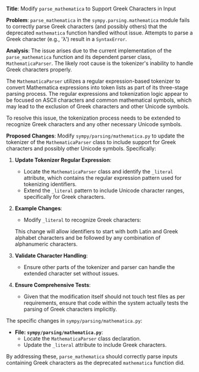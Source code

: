 **Title**: Modify `parse_mathematica` to Support Greek Characters in Input

**Problem**:
`parse_mathematica` in the `sympy.parsing.mathematica` module fails to correctly parse Greek characters (and possibly others) that the deprecated `mathematica` function handled without issue. Attempts to parse a Greek character (e.g., 'λ') result in a `SyntaxError`.

**Analysis**:
The issue arises due to the current implementation of the `parse_mathematica` function and its dependent parser class, `MathematicaParser`. The likely root cause is the tokenizer's inability to handle Greek characters properly.

The `MathematicaParser` utilizes a regular expression-based tokenizer to convert Mathematica expressions into token lists as part of its three-stage parsing process. The regular expressions and tokenization logic appear to be focused on ASCII characters and common mathematical symbols, which may lead to the exclusion of Greek characters and other Unicode symbols.

To resolve this issue, the tokenization process needs to be extended to recognize Greek characters and any other necessary Unicode symbols.

**Proposed Changes**:
Modify `sympy/parsing/mathematica.py` to update the tokenizer of the `MathematicaParser` class to include support for Greek characters and possibly other Unicode symbols. Specifically:

1. **Update Tokenizer Regular Expression**:
   - Locate the `MathematicaParser` class and identify the `_literal` attribute, which contains the regular expression pattern used for tokenizing identifiers.
   - Extend the `_literal` pattern to include Unicode character ranges, specifically for Greek characters.

2. **Example Changes**:
   - Modify `_literal` to recognize Greek characters:
     
   This change will allow identifiers to start with both Latin and Greek alphabet characters and be followed by any combination of alphanumeric characters.

3. **Validate Character Handling**:
   - Ensure other parts of the tokenizer and parser can handle the extended character set without issues.

4. **Ensure Comprehensive Tests**:
   - Given that the modification itself should not touch test files as per requirements, ensure that code within the system actually tests the parsing of Greek characters implicitly.

The specific changes in `sympy/parsing/mathematica.py`:

- **File: `sympy/parsing/mathematica.py`**:
  - Locate the `MathematicaParser` class declaration.
  - Update the `_literal` attribute to include Greek characters.

By addressing these, `parse_mathematica` should correctly parse inputs containing Greek characters as the deprecated `mathematica` function did.